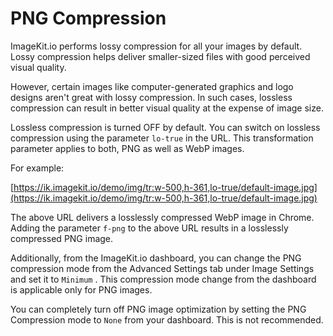 # PNG Compression

ImageKit.io performs lossy compression for all your images by default. Lossy compression helps deliver smaller-sized files with good perceived visual quality.

However, certain images like computer-generated graphics and logo designs aren't great with lossy compression. In such cases, lossless compression can result in better visual quality at the expense of image size.

Lossless compression is turned OFF by default. You can switch on lossless compression using the parameter `lo-true` in the URL. This transformation parameter applies to both, PNG as well as WebP images.

For example:

[https://ik.imagekit.io/demo/img/tr:w-500,h-361,lo-true/default-image.jpg](https://ik.imagekit.io/demo/img/tr:w-500,h-361,lo-true/default-image.jpg)

The above URL delivers a losslessly compressed WebP image in Chrome. Adding the parameter `f-png` to the above URL results in a losslessly compressed PNG image.

Additionally, from the ImageKit.io dashboard, you can change the PNG compression mode from the Advanced Settings tab under Image Settings and set it to `Minimum` . This compression mode change from the dashboard is applicable only for PNG images.

You can completely turn off PNG image optimization by setting the PNG Compression mode to `None` from your dashboard. This is not recommended.

